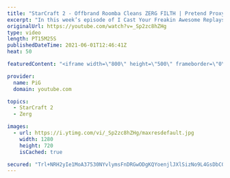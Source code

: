 ```yaml
---
title: "StarCraft 2 - Offbrand Roomba Cleans ZERG FILTH | Pretend Proxy ICYFAR G4"
excerpt: "In this week’s episode of I Cast Your Freakin Awesome Replays (ICYFAR) players sent in their StarCraft 2 replays where they had to build fake proxies.   NEW ICYFAR CHALLENGE: \"Kick The Ant Hive\" - Swam Your Opponent with Masses of Low Tier Units. Send submissions to fluxiorsc@gmail.com as attachment"
originalUrl: https://youtube.com/watch?v=_Sp2zc8hZHg
type: video
length: PT15M25S
publishedDateTime: 2021-06-01T12:46:41Z
heat: 50

featuredContent: "<iframe width=\"800\" height=\"500\" frameborder=\"0\" src=\"https://www.youtube.com/embed/_Sp2zc8hZHg\" allow=\"accelerometer; autoplay; encrypted-media; gyroscope; picture-in-picture\" allowfullscreen></iframe>"

provider:
  name: PiG
  domain: youtube.com

topics:
  - StarCraft 2
  - Zerg

images:
  - url: https://i.ytimg.com/vi/_Sp2zc8hZHg/maxresdefault.jpg
    width: 1280
    height: 720
    isCached: true

secured: "Trl+NRH2yIe1MoA37530NYvlymsFnDRGwODgKQYoenjlJXlSizNo9L4GsDbC0HwW2K+7vGLnQ4Ftw27AVz82pbeIQbaWGMI31GwoEyNauYdpFadOn1UW1Y06ZhIbV/p9UpC271LDeMXhxFj0V5o3vEjipFEljb7UzIuCEc3yw18Gb0k6qkE4ty7Y3tYTvg9lPAhelptvV9nFh7glfmcCnjxrILUu3aL2LGrBOeXLsqyht7bOd6MdQAg5W9NNLyP0+EIDGtA4BbKAGtFdZB9d0GbYk8LBtYPAD7tUX8aXJUrso4xLyliE/MfcfcaMbbv8n0PNOA7cifkAUrpX4VxNx5ISZYQqKfq4ifIZOEPhwl4git46GIEXRzS47mmrZ9QX1v/eB/4nfAwmqXi20ucvlRDjO5Cvs47H8Id1AzpnO4U=;JwiYBgIXrkHbO2g25rkzEw=="
---
```


